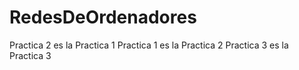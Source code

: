 # RedesDeOrdenadores
Practica 2 es la Practica 1
Practica 1 es la Practica 2
Practica 3 es la Practica 3
